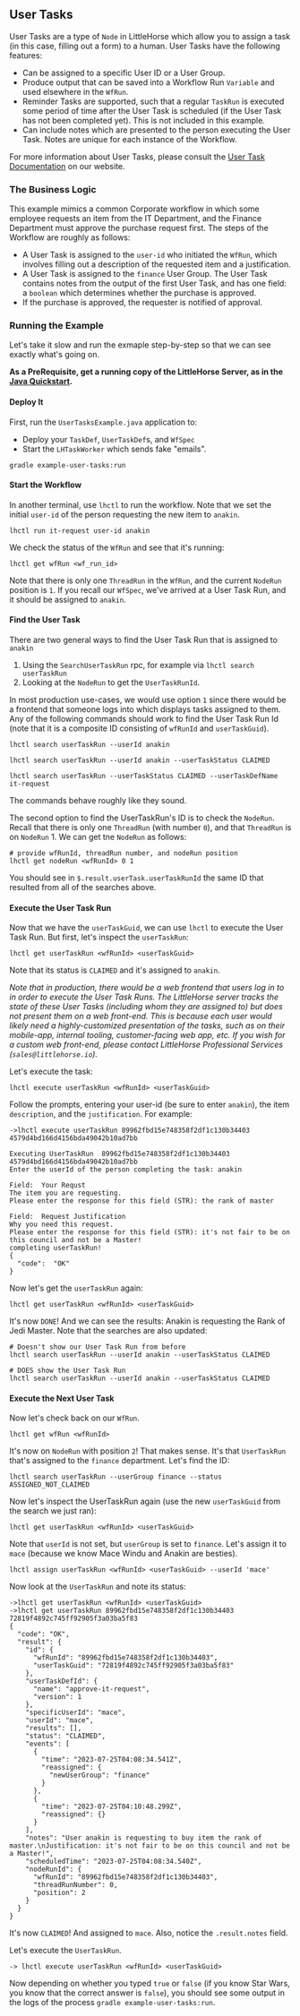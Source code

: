 ## User Tasks

User Tasks are a type of `Node` in LittleHorse which allow you to assign a task (in this case, filling out a form) to a human. User Tasks have the following features:

- Can be assigned to a specific User ID or a User Group.
- Produce output that can be saved into a Workflow Run `Variable` and used elsewhere in the `WfRun`.
- Reminder Tasks are supported, such that a regular `TaskRun` is executed some period of time after the User Task is scheduled (if the User Task has not been completed yet). This is not included in this example.
- Can include notes which are presented to the person executing the User Task. Notes are unique for each instance of the Workflow.

For more information about User Tasks, please consult the [User Task Documentation](https://littlehorse.dev/docs/Concepts/12User%20Tasks) on our website.

### The Business Logic

This example mimics a common Corporate workflow in which some employee requests an item from the IT Department, and the Finance Department must approve the purchase request first. The steps of the Workflow are roughly as follows:

* A User Task is assigned to the `user-id` who initiated the `WfRun`, which involves filling out a description of the requested item and a justification.
* A User Task is assigned to the `finance` User Group. The User Task contains notes from the output of the first User Task, and has one field: a `boolean` which determines whether the purchase is approved.
* If the purchase is approved, the requester is notified of approval.

### Running the Example

Let's take it slow and run the exmaple step-by-step so that we can see exactly what's going on.

**As a PreRequisite, get a running copy of the LittleHorse Server, as in the [Java Quickstart](../../docs/QUICKSTART_JAVA.md).**

#### Deploy It

First, run the `UserTasksExample.java` application to:
* Deploy your `TaskDef`, `UserTaskDef`s, and `WfSpec`
* Start the `LHTaskWorker` which sends fake "emails".


```
gradle example-user-tasks:run
```

#### Start the Workflow

In another terminal, use `lhctl` to run the workflow. Note that we set the initial `user-id` of the person requesting the new item to `anakin`.

```
lhctl run it-request user-id anakin
```

We check the status of the `WfRun` and see that it's running:
```
lhctl get wfRun <wf_run_id>
```

Note that there is only one `ThreadRun` in the `WfRun`, and the current `NodeRun` position is `1`. If you recall our `WfSpec`, we've arrived at a User Task Run, and it should be assigned to `anakin`.

#### Find the User Task

There are two general ways to find the User Task Run that is assigned to `anakin`
1. Using the `SearchUserTaskRun` rpc, for example via `lhctl search userTaskRun`
2. Looking at the `NodeRun` to get the `UserTaskRunId`.

In most production use-cases, we would use option `1` since there would be a frontend that someone logs into which displays tasks assigned to them. Any of the following commands should work to find the User Task Run Id (note that it is a composite ID consisting of `wfRunId` and `userTaskGuid`).

```
lhctl search userTaskRun --userId anakin

lhctl search userTaskRun --userId anakin --userTaskStatus CLAIMED

lhctl search userTaskRun --userTaskStatus CLAIMED --userTaskDefName it-request
```

The commands behave roughly like they sound.

The second option to find the UserTaskRun's ID is to check the `NodeRun`. Recall that there is only one `ThreadRun` (with number `0`), and that `ThreadRun` is on `NodeRun` 1. We can get tne `NodeRun` as follows:

```
# provide wfRunId, threadRun number, and nodeRun position
lhctl get nodeRun <wfRunId> 0 1
```

You should see in `$.result.userTask.userTaskRunId` the same ID that resulted from all of the searches above.


#### Execute the User Task Run

Now that we have the `userTaskGuid`, we can use `lhctl` to execute the User Task Run. But first, let's inspect the `userTaskRun`:

```
lhctl get userTaskRun <wfRunId> <userTaskGuid>
```

Note that its status is `CLAIMED` and it's assigned to `anakin`.

_Note that in production, there would be a web frontend that users log in to in order to execute the User Task Runs. The LittleHorse server tracks the state of these User Tasks (including whom they are assigned to) but does not present them on a web front-end. This is because each user would likely need a highly-customized presentation of the tasks, such as on their mobile-app, internal tooling, customer-facing web app, etc. If you wish for a custom web front-end, please contact LittleHorse Professional Services (`sales@littlehorse.io`)._

Let's execute the task:

```
lhctl execute userTaskRun <wfRunId> <userTaskGuid>
```

Follow the prompts, entering your user-id (be sure to enter `anakin`), the item `description`, and the `justification`. For example:

```
->lhctl execute userTaskRun 89962fbd15e748358f2df1c130b34403 4579d4bd166d4156bda49042b10ad7bb

Executing UserTaskRun  89962fbd15e748358f2df1c130b34403   4579d4bd166d4156bda49042b10ad7bb
Enter the userId of the person completing the task: anakin

Field:  Your Requst
The item you are requesting.
Please enter the response for this field (STR): the rank of master

Field:  Request Justification
Why you need this request.
Please enter the response for this field (STR): it's not fair to be on this council and not be a Master!
completing userTaskRun!
{
  "code":  "OK"
}
```

Now let's get the `userTaskRun` again:

```
lhctl get userTaskRun <wfRunId> <userTaskGuid>
```

It's now `DONE`! And we can see the results: Anakin is requesting the Rank of Jedi Master. Note that the searches are also updated:

```
# Doesn't show our User Task Run from before
lhctl search userTaskRun --userId anakin --userTaskStatus CLAIMED

# DOES show the User Task Run
lhctl search userTaskRun --userId anakin --userTaskStatus CLAIMED
```

#### Execute the Next User Task

Now let's check back on our `WfRun`.

```
lhctl get wfRun <wfRunId>
```

It's now on `NodeRun` with position `2`! That makes sense. It's that `UserTaskRun` that's assigned to the `finance` department. Let's find the ID:

```
lhctl search userTaskRun --userGroup finance --status ASSIGNED_NOT_CLAIMED
```

Now let's inspect the UserTaskRun again (use the new `userTaskGuid` from the search we just ran):

```
lhctl get userTaskRun <wfRunId> <userTaskGuid>
```

Note that `userId` is not set, but `userGroup` is set to `finance`. Let's assign it to `mace` (because we know Mace Windu and Anakin are besties).


```
lhctl assign userTaskRun <wfRunId> <userTaskGuid> --userId 'mace'
```

Now look at the `UserTaskRun` and note its status:

```
->lhctl get userTaskRun <wfRunId> <userTaskGuid>
->lhctl get userTaskRun 89962fbd15e748358f2df1c130b34403 72819f4892c745ff92905f3a03ba5f83 
{
  "code": "OK",
  "result": {
    "id": {
      "wfRunId": "89962fbd15e748358f2df1c130b34403",
      "userTaskGuid": "72819f4892c745ff92905f3a03ba5f83"
    },
    "userTaskDefId": {
      "name": "approve-it-request",
      "version": 1
    },
    "specificUserId": "mace",
    "userId": "mace",
    "results": [],
    "status": "CLAIMED",
    "events": [
      {
        "time": "2023-07-25T04:08:34.541Z",
        "reassigned": {
          "newUserGroup": "finance"
        }
      },
      {
        "time": "2023-07-25T04:10:48.299Z",
        "reassigned": {}
      }
    ],
    "notes": "User anakin is requesting to buy item the rank of master.\nJustification: it's not fair to be on this council and not be a Master!",
    "scheduledTime": "2023-07-25T04:08:34.540Z",
    "nodeRunId": {
      "wfRunId": "89962fbd15e748358f2df1c130b34403",
      "threadRunNumber": 0,
      "position": 2
    }
  }
}
```

It's now `CLAIMED`! And assigned to `mace`. Also, notice the `.result.notes` field.

Let's execute the `UserTaskRun`.

```
-> lhctl execute userTaskRun <wfRunId> <userTaskGuid>

```

Now depending on whether you typed `true` or `false` (if you know Star Wars, you know that the correct answer is `false`), you should see some output in the logs of the process `gradle example-user-tasks:run`.
